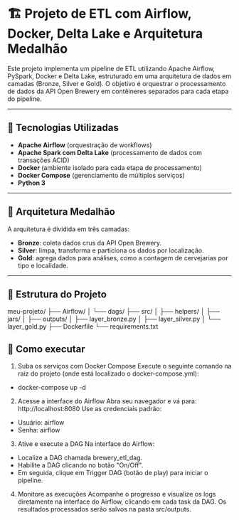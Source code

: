 # 🏗️ Projeto de ETL com Airflow, Docker, Delta Lake e Arquitetura Medalhão

Este projeto implementa um pipeline de ETL utilizando Apache Airflow, PySpark, Docker e Delta Lake, estruturado em uma arquitetura de dados em camadas (Bronze, Silver e Gold). O objetivo é orquestrar o processamento de dados da API Open Brewery em contêineres separados para cada etapa do pipeline.

---

## 🔧 Tecnologias Utilizadas

- **Apache Airflow** (orquestração de workflows)
- **Apache Spark com Delta Lake** (processamento de dados com transações ACID)
- **Docker** (ambiente isolado para cada etapa de processamento)
- **Docker Compose** (gerenciamento de múltiplos serviços)
- **Python 3**

---

## 🧱 Arquitetura Medalhão

A arquitetura é dividida em três camadas:

- **Bronze**: coleta dados crus da API Open Brewery.
- **Silver**: limpa, transforma e particiona os dados por localização.
- **Gold**: agrega dados para análises, como a contagem de cervejarias por tipo e localidade.

---

## 📁 Estrutura do Projeto

meu-projeto/
├── Airflow/
│   └── dags/
├── src/
│   ├── helpers/
│   ├── jars/
│   ├── outputs/
│   ├── layer_bronze.py
│   ├── layer_silver.py
│   └── layer_gold.py
├── Dockerfile
└── requirements.txt

## 📁 Como executar

1. Suba os serviços com Docker Compose
Execute o seguinte comando na raiz do projeto (onde está localizado o docker-compose.yml):

- docker-compose up -d

2. Acesse a interface do Airflow
Abra seu navegador e vá para: http://localhost:8080
Use as credenciais padrão:

- Usuário: airflow
- Senha: airflow

3. Ative e execute a DAG
Na interface do Airflow:

- Localize a DAG chamada brewery_etl_dag.
- Habilite a DAG clicando no botão "On/Off".
- Em seguida, clique em Trigger DAG (botão de play) para iniciar o pipeline.

4. Monitore as execuções
Acompanhe o progresso e visualize os logs diretamente na interface do Airflow, clicando em cada task da DAG.
Os resultados processados serão salvos na pasta src/outputs.
